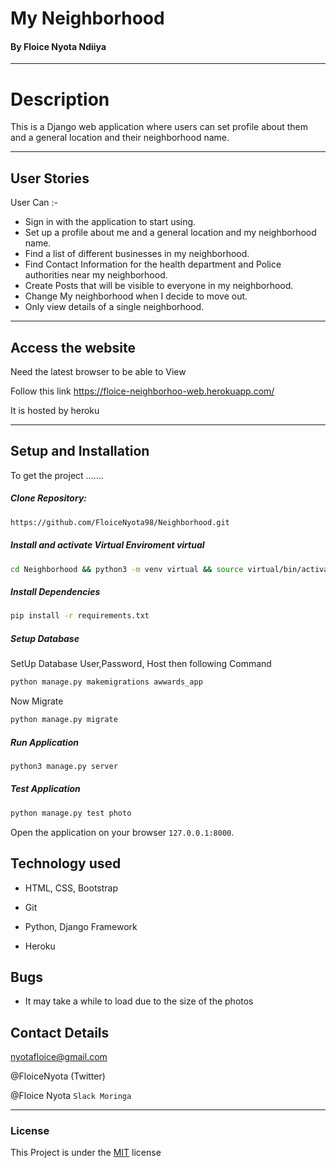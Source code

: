 # My Neighborhood

#### By Floice Nyota Ndiiya

---
# Description  
This is a Django web application where users can set profile about them and a general location and their neighborhood name.
 
---
## User Stories  
User Can :-

* Sign in with the application to start using.
* Set up a profile about me and a general location and my neighborhood name.
* Find a list of different businesses in my neighborhood.
* Find Contact Information for the health department and Police authorities near my   neighborhood.
* Create Posts that will be visible to everyone in my neighborhood.
* Change My neighborhood when I decide to move out.
* Only view details of a single neighborhood.

---
## Access the website
Need the latest browser to be able to View

Follow this link https://floice-neighborhoo-web.herokuapp.com/

It is hosted by heroku

---

## Setup and Installation  
To get the project .......  
  
##### Clone Repository:  
 ```bash 
https://github.com/FloiceNyota98/Neighborhood.git
```
##### Install and activate Virtual Enviroment virtual  
 ```bash 
cd Neighborhood && python3 -m venv virtual && source virtual/bin/activate 
```  
##### Install Dependencies  
 ```bash 
 pip install -r requirements.txt 
```  
##### Setup Database  
  SetUp Database User,Password, Host then following Command  
 ```bash 
python manage.py makemigrations awwards_app 
 ``` 
 Now Migrate  
 ```bash 
 python manage.py migrate 
```
##### Run Application  
 ```bash 
 python3 manage.py server 
```
##### Test Application  
 ```bash 
 python manage.py test photo
```
Open the application on your browser `127.0.0.1:8000`.  
  
  
## Technology used  
  
* HTML, CSS, Bootstrap

* Git

* Python, Django Framework

* Heroku 
  
  
## Bugs  
* It may take a while to load due to the size of the photos
  
## Contact Details
nyotafloice@gmail.com

@FloiceNyota (Twitter)

@Floice Nyota `Slack Moringa`

---

### License
This Project is under the [MIT](LICENSE) license